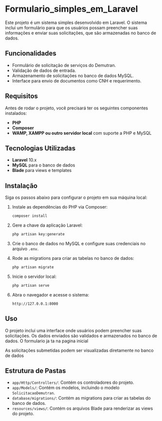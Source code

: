 # Formulario_simples_em_Laravel

Este projeto é um sistema simples desenvolvido em Laravel. O sistema inclui um formulário para que os usuários possam preencher suas informações e enviar suas solicitações, que são armazenadas no banco de dados.

## Funcionalidades

- Formulário de solicitação de serviços do Demutran.
- Validação de dados de entrada.
- Armazenamento de solicitações no banco de dados MySQL.
- Interface para envio de documentos como CNH e requerimento.

## Requisitos

Antes de rodar o projeto, você precisará ter os seguintes componentes instalados:

- **PHP**
- **Composer**
- **WAMP, XAMPP ou outro servidor local** com suporte a PHP e MySQL

## Tecnologias Utilizadas

- **Laravel** 10.x
- **MySQL** para o banco de dados
- **Blade** para views e templates

## Instalação

Siga os passos abaixo para configurar o projeto em sua máquina local:

1. Instale as dependências do PHP via Composer:

   ```bash
   composer install
   ```

2. Gere a chave da aplicação Laravel:

   ```bash
   php artisan key:generate
   ```

3. Crie o banco de dados no MySQL e configure suas credenciais no arquivo `.env`.

4. Rode as migrations para criar as tabelas no banco de dados:

   ```bash
   php artisan migrate
   ```

5. Inicie o servidor local:

   ```bash
   php artisan serve
   ```

6. Abra o navegador e acesse o sistema:

   ```
   http://127.0.0.1:8000
   ```

## Uso

O projeto inclui uma interface onde usuários podem preencher suas solicitações. Os dados enviados são validados e armazenados no banco de dados. O formulario ja ta na pagina inicial

As solicitações submetidas podem ser visualizadas diretamente no banco de dados

## Estrutura de Pastas

- `app/Http/Controllers/`: Contém os controladores do projeto.
- `app/Models/`: Contém os modelos, incluindo o modelo `SolicitacaoDemutran`.
- `database/migrations/`: Contém as migrations para criar as tabelas do banco de dados.
- `resources/views/`: Contém os arquivos Blade para renderizar as views do projeto.
